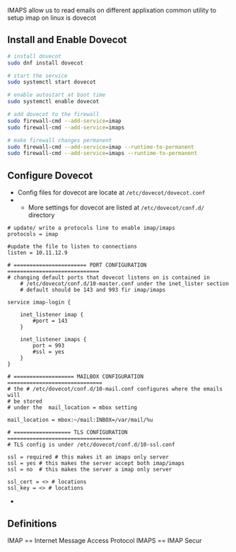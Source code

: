 
IMAPS allow us to read emails on different applixation 
common utility to setup imap on linux is dovecot
## Install and Enable Dovecot 
```bash 
# install dovecot
sudo dnf install dovecot

# start the service 
sudo systemctl start dovecot 

# enable autostart at boot time 
sudo systemctl enable dovecot

# add dovecot to the firewall 
sudo firewall-cmd --add-service=imap 
sudo firewall-cmd --add-service=imaps

# make firewall changes permanent  
sudo firewall-cmd --add-service=imap --runtime-to-permanent 
sudo firewall-cmd --add-service=imaps --runtime-to-permanent

```

## Configure Dovecot
- Config files for dovecot are locate at `/etc/dovecot/dovecot.conf`
- - More settings for dovecot are listed at `/etc/dovecot/conf.d/` directory
```vim 
# update/ write a protocols line to enable imap/imaps 
protocols = imap

#update the file to listen to connections 
listen = 10.11.12.9

# ======================= PORT CONFIGURATION =============================
# changing default ports that dovecot listens on is contained in 
	# /etc/dovecot/conf.d/10-master.conf under the inet_lister section
	# default should be 143 and 993 fir imap/imaps

service imap-login {
	
	inet_listener imap {
		#port = 143
	}
	
	inet_listener imaps {
		port = 993
		#ssl = yes
	}
}

# =================== MAILBOX CONFIGURATION ==============================
# the # /etc/dovecot/conf.d/10-mail.conf configures where the emails will
# be stored
# under the  mail_location = mbox setting 

mail_location = mbox:~/mail:INBOX=/var/mail/%u

# ================== TLS CONFIGURATION =================================
# TLS config is under /etc/dovecot/conf.d/10-ssl.conf

ssl = required # this makes it an imaps only server 
ssl = yes # this makes the server accept both imap/imaps
ssl = no  # this makes the server a imap only server 

ssl_cert = <> # locations 
ssl_key = <> # locations 

```


- 
## Definitions 
IMAP == Internet Message Access Protocol
IMAPS == IMAP Secur
